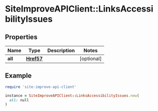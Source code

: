 # SiteImproveAPIClient::LinksAccessibilityIssues

## Properties

| Name | Type | Description | Notes |
| ---- | ---- | ----------- | ----- |
| **all** | [**Href57**](Href57.md) |  | [optional] |

## Example

```ruby
require 'site-improve-api-client'

instance = SiteImproveAPIClient::LinksAccessibilityIssues.new(
  all: null
)
```

